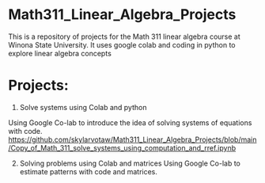 # Math311_Linear_Algebra_Projects

This is a repository of projects for the Math 311 linear algebra course at Winona State University. It uses google colab and coding in python to explore linear algebra concepts 

# Projects:

1. Solve systems using Colab and python

Using Google Co-lab to introduce the idea of solving systems of equations with code.
https://github.com/skylarvotaw/Math311_Linear_Algebra_Projects/blob/main/Copy_of_Math_311_solve_systems_using_computation_and_rref.ipynb

2. Solving problems using Colab and matrices
Using Google Co-lab to estimate patterns with code and matrices.
